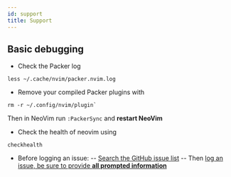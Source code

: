 ```yaml
---
id: support
title: Support
---
```


## Basic debugging
 + Check the Packer log

```
less ~/.cache/nvim/packer.nvim.log
```
 + Remove your compiled Packer plugins with
```
rm -r ~/.config/nvim/plugin`
```
Then in NeoVim run `:PackerSync` and **restart NeoVim**
 + Check the health of neovim using
```
checkhealth
```
- Before logging an issue:
-- [Search the GitHub issue list](https://github.com/NvChad/NvChad/issues?q=is%3Aissue)
-- Then [log an issue, be sure to provide **all prompted information**](https://github.com/NvChad/NvChad/issues/new/choose)
